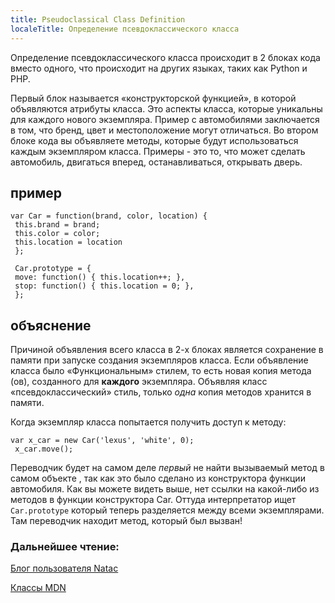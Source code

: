 ```yaml
---
title: Pseudoclassical Class Definition
localeTitle: Определение псевдоклассического класса
---
```

Определение псевдоклассического класса происходит в 2 блоках кода вместо одного, что происходит на других языках, таких как Python и PHP.

Первый блок называется «конструкторской функцией», в которой объявляются атрибуты класса. Это аспекты класса, которые уникальны для каждого нового экземпляра. Пример с автомобилями заключается в том, что бренд, цвет и местоположение могут отличаться. Во втором блоке кода вы объявляете методы, которые будут использоваться каждым экземпляром класса. Примеры - это то, что может сделать автомобиль, двигаться вперед, останавливаться, открывать дверь.

## пример
```
var Car = function(brand, color, location) { 
 this.brand = brand; 
 this.color = color; 
 this.location = location 
 }; 
 
 Car.prototype = { 
 move: function() { this.location++; }, 
 stop: function() { this.location = 0; }, 
 }; 
```

## объяснение

Причиной объявления всего класса в 2-х блоках является сохранение в памяти при запуске создания экземпляров класса. Если объявление класса было «Функциональным» стилем, то есть новая копия метода (ов), созданного для **каждого** экземпляра. Объявляя класс «псевдоклассический» стиль, только _одна_ копия методов хранится в памяти.

Когда экземпляр класса попытается получить доступ к методу:
```
var x_car = new Car('lexus', 'white', 0); 
 x_car.move(); 
```

Переводчик будет на самом деле _первый_ не найти вызываемый метод в самом объекте , так как это было сделано из конструктора функции автомобиля. Как вы можете видеть выше, нет ссылки на какой-либо из методов в функции конструктора Car. Оттуда интерпретатор ищет `Car.prototype` который теперь разделяется между всеми экземплярами. Там переводчик находит метод, который был вызван!

### Дальнейшее чтение:

[Блог пользователя Natac](https://natacseanc.wordpress.com/2015/08/04/javascript-object-create-and-classes/)

[Классы MDN](https://developer.mozilla.org/en-US/docs/Web/JavaScript/Introduction_to_Object-Oriented_JavaScript)